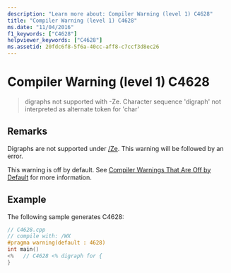 ```yaml
---
description: "Learn more about: Compiler Warning (level 1) C4628"
title: "Compiler Warning (level 1) C4628"
ms.date: "11/04/2016"
f1_keywords: ["C4628"]
helpviewer_keywords: ["C4628"]
ms.assetid: 20fdc6f8-5f6a-40cc-aff8-c7ccf3d8ec26
---
```

# Compiler Warning (level 1) C4628

> digraphs not supported with -Ze. Character sequence 'digraph' not interpreted as alternate token for 'char'

## Remarks

Digraphs are not supported under [/Ze](../../build/reference/za-ze-disable-language-extensions.md). This warning will be followed by an error.

This warning is off by default. See [Compiler Warnings That Are Off by Default](../../preprocessor/compiler-warnings-that-are-off-by-default.md) for more information.

## Example

The following sample generates C4628:

```cpp
// C4628.cpp
// compile with: /WX
#pragma warning(default : 4628)
int main()
<%   // C4628 <% digraph for {
}
```
